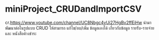 # miniProject_CRUDandImportCSV
cr.https://www.youtube.com/channel/UC8Nbgc4vUi27HgBv2ffEiHw นำมาพัฒนาต่อในรูปแบบ CRUD ให้สามารถ แก้ไข/ลบ/เพิ่ม ข้อมูลเองได้ เกี่ยวกับข้อมูล รายรับ-รายจ่าย และ หนังสือค้างชำระ
